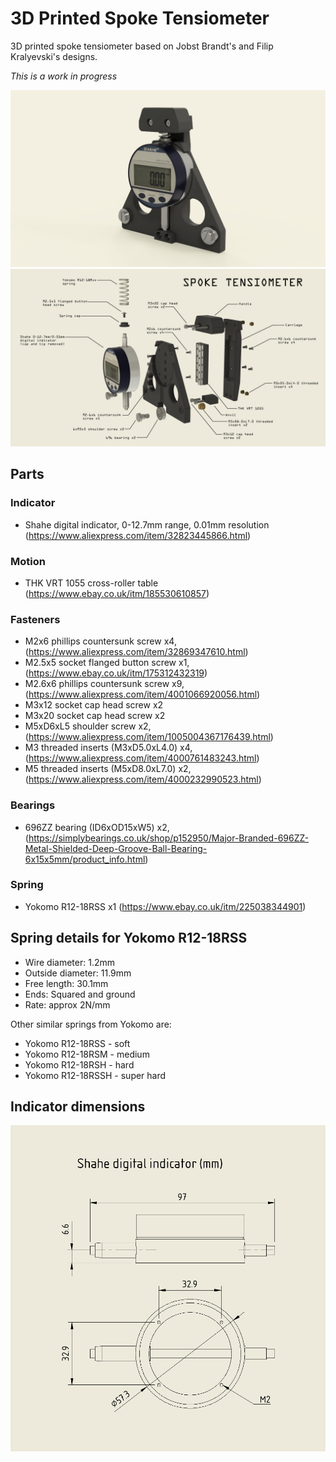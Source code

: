 # 3D Printed Spoke Tensiometer

3D printed spoke tensiometer based on Jobst Brandt's and Filip Kralyevski's designs.

*This is a work in progress*

![3D printed spoke tensiometer](./images/tensio_render_1.png)
![3D printed spoke tensiometer  annotated](./images/spoke-tensiometer-exploded.png)

## Parts
### Indicator
- Shahe digital indicator, 0-12.7mm range, 0.01mm resolution (https://www.aliexpress.com/item/32823445866.html)
### Motion
- THK VRT 1055 cross-roller table (https://www.ebay.co.uk/itm/185530610857)
### Fasteners
- M2x6 phillips countersunk screw x4, (https://www.aliexpress.com/item/32869347610.html)
- M2.5x5 socket flanged button screw x1, (https://www.ebay.co.uk/itm/175312432319)
- M2.6x6 phillips countersunk screw x9, (https://www.aliexpress.com/item/4001066920056.html)
- M3x12 socket cap head screw x2
- M3x20 socket cap head screw x2
- M5xD6xL5 shoulder screw x2, (https://www.aliexpress.com/item/1005004367176439.html)
- M3 threaded inserts (M3xD5.0xL4.0) x4, (https://www.aliexpress.com/item/4000761483243.html)
- M5 threaded inserts (M5xD8.0xL7.0) x2, (https://www.aliexpress.com/item/4000232990523.html)
### Bearings
- 696ZZ bearing (ID6xOD15xW5) x2, (https://simplybearings.co.uk/shop/p152950/Major-Branded-696ZZ-Metal-Shielded-Deep-Groove-Ball-Bearing-6x15x5mm/product_info.html)
### Spring
- Yokomo R12-18RSS x1 (https://www.ebay.co.uk/itm/225038344901)

## Spring details for Yokomo R12-18RSS
- Wire diameter: 1.2mm
- Outside diameter: 11.9mm
- Free length: 30.1mm
- Ends: Squared and ground
- Rate: approx 2N/mm

Other similar springs from Yokomo are:
- Yokomo R12-18RSS - soft
- Yokomo R12-18RSM - medium
- Yokomo R12-18RSH - hard
- Yokomo R12-18RSSH - super hard

## Indicator dimensions
![Indicator dimensions](./images/indicator_dims.png)
